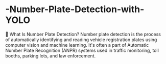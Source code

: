 # -Number-Plate-Detection-with-YOLO
🧠 What Is Number Plate Detection?
Number plate detection is the process of automatically identifying and reading vehicle registration plates using computer vision and machine learning. It's often a part of Automatic Number Plate Recognition (ANPR) systems used in traffic monitoring, toll booths, parking lots, and law enforcement.
